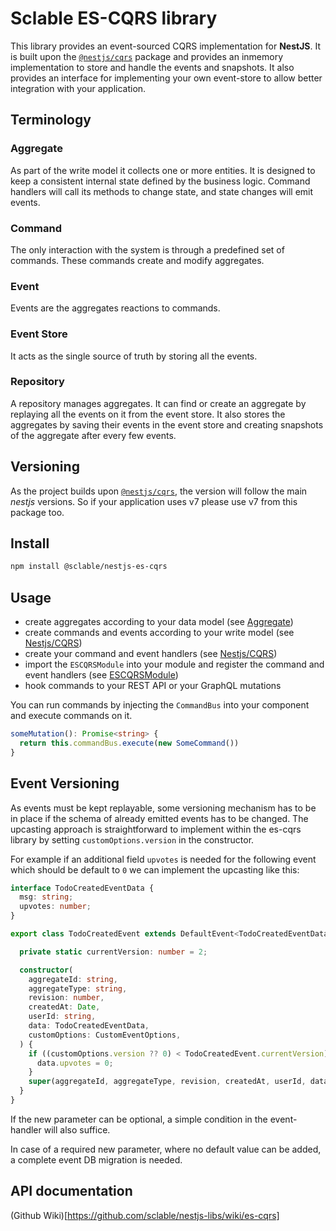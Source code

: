 # Sclable ES-CQRS library

This library provides an event-sourced CQRS implementation for **NestJS**. It is built upon the
[`@nestjs/cqrs`](https://github.com/nestjs/cqrs) package and provides an inmemory implementation
to store and handle the events and snapshots. It also provides an interface for implementing your
own event-store to allow better integration with your application.

## Terminology

### Aggregate

As part of the write model it collects one or more entities.
It is designed to keep a consistent internal state defined by the business logic.
Command handlers will call its methods to change state, and state changes will emit events.

### Command

The only interaction with the system is through a predefined set of commands.
These commands create and modify aggregates.

### Event

Events are the aggregates reactions to commands.

### Event Store

It acts as the single source of truth by storing all the events.

### Repository

A repository manages aggregates.
It can find or create an aggregate by replaying all the events on it from the event store.
It also stores the aggregates by saving their events in the event store and creating
snapshots of the aggregate after every few events.

## Versioning

As the project builds upon [`@nestjs/cqrs`](https://github.com/nestjs/cqrs), the version will follow 
the main *nestjs* versions. So if your application uses v7 please use v7 from this package too.

## Install

```bash
npm install @sclable/nestjs-es-cqrs
```

## Usage

* create aggregates according to your data model (see [Aggregate](src/aggregate.ts))
* create commands and events according to your write model (see [Nestjs/CQRS](https://docs.nestjs.com/v7/recipes/cqrs))
* create your command and event handlers (see [Nestjs/CQRS](https://docs.nestjs.com/v7/recipes/cqrs))
* import the `ESCQRSModule` into your module and register the command and event handlers (see [ESCQRSModule](src/es-cqrs.module.ts))
* hook commands to your REST API or your GraphQL mutations

You can run commands by injecting the `CommandBus` into your component and execute commands on it.

```typescript
someMutation(): Promise<string> {
  return this.commandBus.execute(new SomeCommand())
}
```

## Event Versioning

As events must be kept replayable, some versioning mechanism has to be in place if the schema
of already emitted events has to be changed. The upcasting approach is straightforward to
implement within the es-cqrs library by setting `customOptions.version` in the constructor.

For example if an additional field `upvotes` is needed for the following event
which should be default to `0` we can implement the upcasting like this:

```typescript
interface TodoCreatedEventData {
  msg: string;
  upvotes: number;
}

export class TodoCreatedEvent extends DefaultEvent<TodoCreatedEventData> {

  private static currentVersion: number = 2;

  constructor(
    aggregateId: string,
    aggregateType: string,
    revision: number,
    createdAt: Date,
    userId: string,
    data: TodoCreatedEventData,
    customOptions: CustomEventOptions,
  ) {
    if ((customOptions.version ?? 0) < TodoCreatedEvent.currentVersion) {
      data.upvotes = 0;
    }
    super(aggregateId, aggregateType, revision, createdAt, userId, data, customOptions);
  }
}

```

If the new parameter can be optional, a simple condition in the event-handler will also suffice.

In case of a required new parameter, where no default value can be added, a complete event DB migration is needed.

## API documentation
(Github Wiki)[https://github.com/sclable/nestjs-libs/wiki/es-cqrs]
